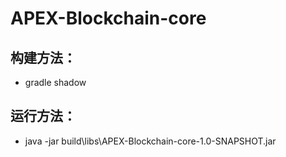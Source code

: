 # APEX-Blockchain-core

## 构建方法：
* gradle shadow


## 运行方法：
* java -jar build\libs\APEX-Blockchain-core-1.0-SNAPSHOT.jar
